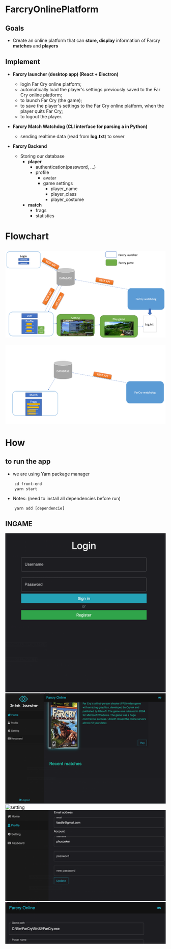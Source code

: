 # FarcryOnlinePlatform

## Goals
  - Create an online platform that can **store, display** information of Farcry **matches** and **players**


      
## Implement
- **Farcry launcher (desktop app) (React + Electron)**

    + login Far Cry online platform;
    + automatically load the player's settings previously saved to the Far Cry online platform;
    + to launch Far Cry (the game);
    + to save the player's settings to the Far Cry online platform, when the player quits Far Cry;
    + to logout the player.

- **Farcry Match Watchdog (CLI interface for parsing a in Python)**
    + sending realtime data (read from __**log.txt**__) to sever

- **Farcry Backend**
    - Storing our database
        + **player**
            + authentication(password, ...)
            + profile
                + avatar
                + game settings
                    + player_name
                    + player_class
                    + player_costume
        + **match**
            + frags
            + statistics
# Flowchart
![diagram1](/description/diagram1.png)
--------------------------------------
![diagram2](/description/diagram2.png)


  
# How

## to run the app
- we are using Yarn package manager
``` 
    cd front-end
    yarn start
```
- Notes: (need to install all dependencies before run)
``` 
    yarn add [dependencie]
```

## INGAME
![login](/description/login.png)
![sa](/description/home.png)
![setting](/description/setting.png)
![pro](/description/profile.png)
![pro](/description/play_button.png)
      
            

